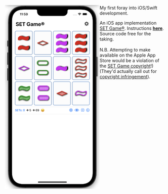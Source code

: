 <img src="https://raw.githubusercontent.com/dmichaels/public/master/dev/xcode/SetGame/etc/img/SetGame.png" alt="drawing" width="300" align="left" /> My first foray into iOS/Swift development. <br />

An iOS app implementation [SET Game®](https://www.setgame.com/set/puzzle).
Instructions **[here](https://www.setgame.com/sites/default/files/instructions/SET%20INSTRUCTIONS%20-%20ENGLISH.pdf)**. <br />
Source code free for the taking. <br /><br />
N.B. Attempting to make available on the Apple App Store would be a violation of the <a href="http://setgame.com/terms-and-conditions">SET Game copyright</a>!)
(They'd actually call out for <a href="http://www.cs.cmu.edu/~treuille/resc/set/set-letter.pdf">copyright infringement</a>).
